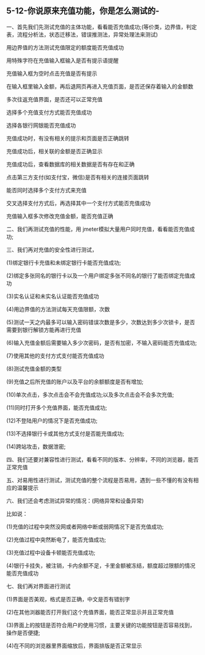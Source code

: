 ## 5-12-你说原来充值功能，你是怎么测试的-

一、首先我们先测试充值的主体功能，看看能否充值成功;(等价类，边界值，判定表，流程分析法，状态迁移法，错误推测法，异常处理法来测试)

用边界值的方法测试充值限定的额度能否充值成功

用特殊字符在充值输入框输入是否有提示语提醒

充值输入框为空时点击充值是否有提示

在输入框里输入金额，再后退网页再进入充值页面，是否还保存着输入的金额数

多次往返充值界面，是否还可以正常充值

选择多个充值支付方式能否充值成功

选择各银行网银能否充值成功

充值成功时，有没有相关的提示和页面是否正确跳转

充值成功后，相关联的金额是否正确显示

充值成功后，查看数据库的相关数据是否有存在和正确

点击第三方支付(如支付宝，微信)是否有相关的连接页面跳转

能否同时选择多个支付方式来充值

交叉选择支付方式后，再选择其中一个支付方式能否充值成功

充值输入框多次修改充值金额，能否充值正确

二、我们再测试充值的性能，用 jmeter模拟大量用户同时充值，看看能否充值成功;

三、我们再对充值的安全性进行测试，

(1)绑定银行卡充值和未绑定银行卡能否充值成功;

(2)绑定多张同名的银行卡以及一个用户绑定多张不同名的银行了能否绑定充值成功

(3)实名认证和未实名认证能否充值成功

(4)用边界值的方法测试每天充值限额，次数

(5)测试一天之内最多可以输入密码错误次数是多少，次数达到多少次锁卡，是否需要到银行解锁方能再进行充值

(6)输入充值金额后需要输入多少次密码，是否有加密，不输入密码能否充值成功;

(7)使用其他的支付方式支付能否充值成功

(8)测试充值金额的类型

(9)充值之后所充值的账户以及平台的余额额度是否有增加;

(10)单次点击，多次点击会不会充值成功;以及多次点击会不会多次充值;

(11)同时打开多个充值界面，能否充值成功;

(12)不登陆用户的情况下是否充值成功;

(13)不选择银行卡或其他方式支付是否能充值成功;

(14)跨站攻击，数据泄密;

四、我们还要对兼容性进行测试，看看不同的版本、分辨率，不同的浏览器，能否正常充值

五、对易用性进行测试，测试充值的整个流程是否易用，遇到一些不懂的有没有相应的温馨提示

六、我们还会考虑测试异常的情况：(网络异常和设备异常)

比如说：

(1)充值的过程中突然没网或者网络中断或弱网情况下是否充值成功;

(2)充值过程中突然断电了，能否充值成功;

(3)充值过程中设备卡顿能否充值成功;

(4)银行卡挂失，被注销，卡内余额不足，卡里金额被冻结，额度超过限额的情况能否充值成功

七、我们再对界面进行测试

(1)界面是否美观，格式是否正确，中文是否有错别字

(2)在其他浏器能否打开我们这个充值界面，能否正常显示并且正常充值

(3)界面上的按钮是否符合用户的使用习惯，主要关键的功能按钮是否容易找到，操作是否便捷;

(4)在不同的浏览器里界面缩放后，界面排版是否正常显示
